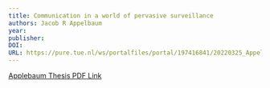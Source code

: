 ```yaml
---
title: Communication in a world of pervasive surveillance
authors: Jacob R Appelbaum
year: 
publisher: 
DOI: 
URL: https://pure.tue.nl/ws/portalfiles/portal/197416841/20220325_Appelbaum_hf.pdf
---
```


[Applebaum Thesis PDF Link](https://pure.tue.nl/ws/portalfiles/portal/197416841/20220325_Appelbaum_hf.pdf)

